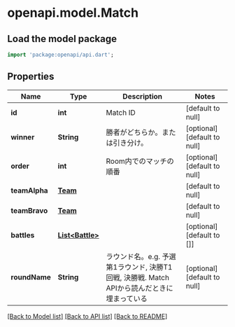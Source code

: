 # openapi.model.Match

## Load the model package
```dart
import 'package:openapi/api.dart';
```

## Properties
Name | Type | Description | Notes
------------ | ------------- | ------------- | -------------
**id** | **int** | Match ID | [default to null]
**winner** | **String** | 勝者がどちらか。または引き分け。 | [optional] [default to null]
**order** | **int** | Room内でのマッチの順番 | [optional] [default to null]
**teamAlpha** | [**Team**](Team.md) |  | [default to null]
**teamBravo** | [**Team**](Team.md) |  | [default to null]
**battles** | [**List&lt;Battle&gt;**](Battle.md) |  | [optional] [default to []]
**roundName** | **String** | ラウンド名。e.g. 予選第1ラウンド, 決勝T1回戦, 決勝戦. Match APIから読んだときに埋まっている | [optional] [default to null]

[[Back to Model list]](../README.md#documentation-for-models) [[Back to API list]](../README.md#documentation-for-api-endpoints) [[Back to README]](../README.md)



